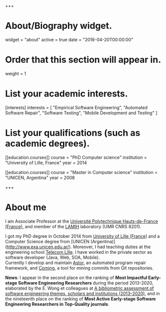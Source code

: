 +++
# About/Biography widget.
widget = "about"
active = true
date = "2016-04-20T00:00:00"

# Order that this section will appear in.
weight = 1

# List your academic interests.
[interests]
  interests = [
    "Empirical Software Engineering",
    "Automated Software Repair",
    "Software Testing",
    "Mobile Development and Testing"
  ]

# List your qualifications (such as academic degrees).
[[education.courses]]
  course = "PhD Computer science"
  institution = "University of Lille, France"
  year = 2014

[[education.courses]]
  course = "Master in Computer science"
  institution = "UNICEN, Argentina"
  year = 2008

 
+++

# About me

I am Associate Professor at the [Université Polytechnique Hauts-de-France (France)](http://www.uphf.fr/), and member of the [LAMIH](http://www.univ-valenciennes.fr/LAMIH/en/) laboratory (UMR CNRS 8201). 
<!---Previously, I was a researcher in the University of Lille 1 and INRIA Lille, and post-doc in the University of Lugano (Switzerland). -->
I got my PhD degree in October 2014 from [University of Lille (France)](http://www.univ-lille1.fr/) and a Computer Science degree from [UNICEN (Argentina)] (http://www.exa.unicen.edu.ar/).  Moreover, I  had teaching duties at the engineering school [Telecom Lille](http://www.telecom-lille.fr/). 
I have worked in the private sector as software developer (Java, Web, SOA, Mobile).  
Currently I develop and maintain [Astor](https://github.com/SpoonLabs/astor), an automated program repair framework, and [Coming](https://github.com/SpoonLabs/coming), a tool for mining commits  from Git repositories.

**News**: I appear in the second place on the ranking of **Most Impactful Early-stage Software Engineering Researchers** during the period 2013-2020,  elaborated by the E. Wong et colleagues at [A bibliometric assessment of software engineering themes, scholars and institutions (2013–2020)](https://www.sciencedirect.com/science/article/abs/pii/S0164121221001266), and in the nineteenth place on the ranking of **Most Active Early-stage Software Engineering Researchers in Top-Quality journals**. 

  
